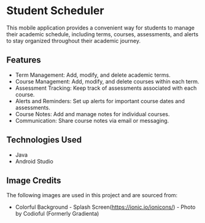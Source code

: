 # Student Scheduler

<!-- <p align="left">
<img width="550" height="350" src="login-screen.png">
</p> -->

This mobile application provides a convenient way for students to manage their academic schedule, including terms, courses, assessments, and alerts to stay organized throughout their academic journey.

## Features

- Term Management: Add, modify, and delete academic terms.
- Course Management: Add, modify, and delete courses within each term.
- Assessment Tracking: Keep track of assessments associated with each course.
- Alerts and Reminders: Set up alerts for important course dates and assessments.
- Course Notes: Add and manage notes for individual courses.
- Communication: Share course notes via email or messaging.

## Technologies Used

- Java
- Android Studio

## Image Credits

The following images are used in this project and are sourced from:

- Colorful Background - Splash Screen(https://ionic.io/ionicons/) - Photo by Codioful (Formerly Gradienta) 
